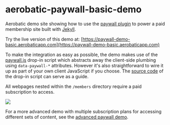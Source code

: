# aerobatic-paywall-basic-demo

Aerobatic demo site showing how to use the [paywall plugin](https://www.aerobatic.com/docs/plugins/paywall) to power a paid membership site built with [Jekyll](https://jekyllrb.com).

Try the live version of this demo at: [https://paywall-demo-basic.aerobaticapp.com](https://paywall-demo-basic.aerobaticapp.com)

To make the integration as easy as possible, the demo makes use of the [paywall.js](https://www.aerobatic.com/docs/paywall/paywall-js-script/) drop-in script which abstracts away the client-side plumbing using `data-paywall-*` attributes. However it's also straightforward to wire it up as part of your own client JavaScript if you choose. The [source code](https://github.com/aerobatic/js-libs/blob/master/libs/paywall.js) of the drop-in script can serve as a guide.

All webpages nested within the `/members` directory require a paid subscription to access.

<img src="https://www.aerobatic.com/media/docs/paywall/paywall-plugin-integration.png" />

For a more advanced demo with multiple subscription plans for accessing different sets of content, see the [advanced paywall demo](https://github.com/aerobatic/paywall-demo-advanced).
